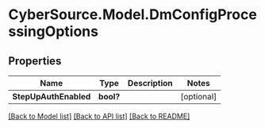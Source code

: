 # CyberSource.Model.DmConfigProcessingOptions
## Properties

Name | Type | Description | Notes
------------ | ------------- | ------------- | -------------
**StepUpAuthEnabled** | **bool?** |  | [optional] 

[[Back to Model list]](../README.md#documentation-for-models) [[Back to API list]](../README.md#documentation-for-api-endpoints) [[Back to README]](../README.md)

